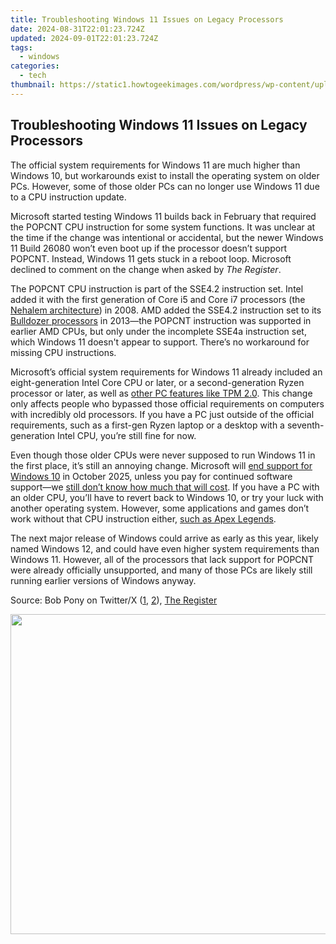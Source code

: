 ```yaml
---
title: Troubleshooting Windows 11 Issues on Legacy Processors
date: 2024-08-31T22:01:23.724Z
updated: 2024-09-01T22:01:23.724Z
tags:
  - windows
categories:
  - tech
thumbnail: https://static1.howtogeekimages.com/wordpress/wp-content/uploads/2023/08/windows-11-2.jpg
---
```


## Troubleshooting Windows 11 Issues on Legacy Processors

The official system requirements for Windows 11 are much higher than Windows 10, but workarounds exist to install the operating system on older PCs. However, some of those older PCs can no longer use Windows 11 due to a CPU instruction update.

 Microsoft started testing Windows 11 builds back in February that required the POPCNT CPU instruction for some system functions. It was unclear at the time if the change was intentional or accidental, but the newer Windows 11 Build 26080 won’t even boot up if the processor doesn’t support POPCNT. Instead, Windows 11 gets stuck in a reboot loop. Microsoft declined to comment on the change when asked by _The Register_.

 The POPCNT CPU instruction is part of the SSE4.2 instruction set. Intel added it with the first generation of Core i5 and Core i7 processors (the [Nehalem architecture](https://en.wikipedia.org/wiki/Nehalem%5F%28microarchitecture%29)) in 2008\. AMD added the SSE4.2 instruction set to its [Bulldozer processors](https://en.wikipedia.org/wiki/Bulldozer%5F%28microarchitecture%29) in 2013—the POPCNT instruction was supported in earlier AMD CPUs, but only under the incomplete SSE4a instruction set, which Windows 11 doesn't appear to support. There’s no workaround for missing CPU instructions.

 Microsoft’s official system requirements for Windows 11 already included an eight-generation Intel Core CPU or later, or a second-generation Ryzen processor or later, as well as [other PC features like TPM 2.0](https://ai-video-apps.techidaily.com/new-mkv-file-trimming-made-simple-top-3-mac-apps-for-2024/). This change only affects people who bypassed those official requirements on computers with incredibly old processors. If you have a PC just outside of the official requirements, such as a first-gen Ryzen laptop or a desktop with a seventh-generation Intel CPU, you’re still fine for now.

 Even though those older CPUs were never supposed to run Windows 11 in the first place, it’s still an annoying change. Microsoft will [end support for Windows 10](https://remote-screen-capture.techidaily.com/new-in-2024-screenflow-unleashed-the-ultimate-macos-experience/) in October 2025, unless you pay for continued software support—we [still don’t know how much that will cost](https://hardware-tips.techidaily.com/unlocking-innovations-in-computers-and-electronics-on-toms-hardware/). If you have a PC with an older CPU, you’ll have to revert back to Windows 10, or try your luck with another operating system. However, some applications and games don’t work without that CPU instruction either, [such as Apex Legends](https://steamcommunity.com/app/1172470/discussions/0/3001047413708016057/).

 The next major release of Windows could arrive as early as this year, likely named Windows 12, and could have even higher system requirements than Windows 11\. However, all of the processors that lack support for POPCNT were already officially unsupported, and many of those PCs are likely still running earlier versions of Windows anyway.

 Source: Bob Pony on Twitter/X ([1](https://twitter.com/TheBobPony/status/1758023533064565076), [2](https://twitter.com/TheBobPony/status/1781922187252797805)), [The Register](https://www.theregister.com/2024/04/23/windows%5F11%5Fcpu%5Frequirements/)

<ins class="adsbygoogle"
     style="display:block"
     data-ad-format="autorelaxed"
     data-ad-client="ca-pub-7571918770474297"
     data-ad-slot="1223367746"></ins>



<ins class="adsbygoogle"
     style="display:block"
     data-ad-client="ca-pub-7571918770474297"
     data-ad-slot="8358498916"
     data-ad-format="auto"
     data-full-width-responsive="true"></ins>



<!-- affiliate ads begin -->
<a href="https://ephamedtechinc.pxf.io/c/5597632/2095369/26400" target="_top" id="2095369"><img src="//a.impactradius-go.com/display-ad/26400-2095369" border="0" alt="" width="1024" height="512"/></a><img height="0" width="0" src="https://imp.pxf.io/i/5597632/2095369/26400" style="position:absolute;visibility:hidden;" border="0" />
<!-- affiliate ads end -->